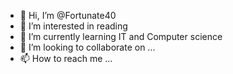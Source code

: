 - 👋 Hi, I’m @Fortunate40
- 👀 I’m interested in reading 
- 🌱 I’m currently learning IT and Computer science 
- 💞️ I’m looking to collaborate on ...
- 📫 How to reach me ...

<!---
Fortunate40/Fortunate40 is a ✨ special ✨ repository because its `README.md` (this file) appears on your GitHub profile.
You can click the Preview link to take a look at your changes.
--->
